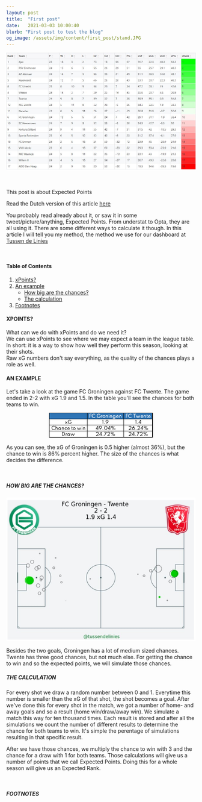 ```yaml
---
layout: post
title:  "First post"
date:   2021-03-03 10:00:40
blurb: "First post to test the blog"
og_image: /assets/img/content/first_post/stand.JPG
---
```



![](/assets/img/first_post/stand.JPG)

<br />
<br />
This post is about Expected Points

Read the Dutch version of this article [here](https://www.tussendelinies.nl/expected-points/)

You probably read already about it, or saw it in some tweet/picture/anything, Expected Points. From understat to Opta, they are all using it. There are some different ways to calculate it though. In this article I will tell you my method, the method we use for our dashboard at [Tussen de Linies](https://www.tussendelinies.nl/data-dashboard)

<br />


#### Table of Contents
1. [xPoints?](#xpoints)
2. [An example](#an-example)
    * [How big are the chances?](#how-big-are-the-chances)
    * [The calculation](#the-calculation)
3. [Footnotes](#footnotes)

#### XPOINTS?
What can we do with xPoints and do we need it?  
We can use xPoints to see where we may expect a team in the league table. In short: it is a way to show how well they perform this season, looking at their shots.  
Raw xG numbers don't say everything, as the quality of the chances plays a role as well.

#### AN EXAMPLE
Let's take a look at the game FC Groningen against FC Twente. The game ended in 2-2 with xG 1.9 and 1.5. In the table you'll see the chances for both teams to win.

<div style="text-align:center"><img src="/assets/img/first_post/xG.png" /></div>

As you can see, the xG of Groningen is 0.5 higher (almost 36%), but the chance to win is 86% percent higher. The size of the chances is what decides the difference.

<br />

##### HOW BIG ARE THE CHANCES?

<div style="text-align:center"><img src="/assets/img/first_post/shotmap.jpg" /></div>

Besides the two goals, Groningen has a lot of medium sized chances. Twente has three good chances, but not much else. For getting the chance to win and so the expected points, we will simulate those chances.
<br />

##### THE CALCULATION

For every shot we draw a random number between 0 and 1. Everytime this number is smaller than the xG of that shot, the shot becomes a goal. After we've done this for every shot in the match, we got a number of home- and away goals and so a result (home win/draw/away win). We simulate a match this way for ten thousand times. Each result is stored and after all the simulations we count the number of different results to determine the chance for both teams to win. It's simple the perentage of simulations resulting in that specific result. 

After we have those chances, we multiply the chance to win with 3 and the chance for a draw with 1 for both teams. Those calculations will give us a number of points that we call Expected Points. Doing this for a whole season will give us an Expected Rank.

<br />


##### FOOTNOTES

[^1]: This is a note!
